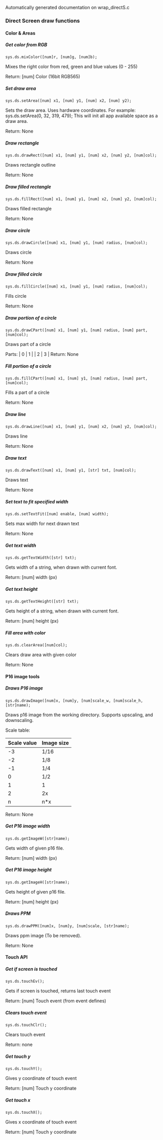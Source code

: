 Automatically generated documentation on wrap_directS.c

### Direct Screen draw functions

####  Color & Areas

##### Get color from RGB
    sys.ds.mixColor([num]r, [num]g, [num]b);
Mixes the right color from red, green and blue values (0 - 255)

Return: [num] Color (16bit RGB565)
##### Set draw area
    sys.ds.setArea([num] x1, [num] y1, [num] x2, [num] y2);
Sets the draw area. Uses hardware coordinates.
For example: sys.ds.setArea(0, 32, 319, 479);
This will init all app available space as a draw area.

Return: None
##### Draw rectangle
    sys.ds.drawRect([num] x1, [num] y1, [num] x2, [num] y2, [num]col);
Draws rectangle outline

Return: None
##### Draw filled rectangle
    sys.ds.fillRect([num] x1, [num] y1, [num] x2, [num] y2, [num]col);
Draws filled rectangle

Return: None
##### Draw circle
    sys.ds.drawCircle([num] x1, [num] y1, [num] radius, [num]col);
Draws circle

Return: None
##### Draw filled circle
    sys.ds.fillCircle([num] x1, [num] y1, [num] radius, [num]col);
Fills circle

Return: None
##### Draw portion of a circle
    sys.ds.drawCPart([num] x1, [num] y1, [num] radius, [num] part, [num]col);
Draws part of a circle

Parts:
| 0 | 1 |
| 2 | 3 |
Return: None
##### Fill portion of a circle
    sys.ds.fillCPart([num] x1, [num] y1, [num] radius, [num] part, [num]col);
Fills a part of a circle

Return: None
##### Draw line
    sys.ds.drawLine([num] x1, [num] y1, [num] x2, [num] y2, [num]col);
Draws line

Return: None
##### Draw text
    sys.ds.drawText([num] x1, [num] y1, [str] txt, [num]col);
Draws text

Return: None
##### Set text to fit specified width
    sys.ds.setTextFit([num] enable, [num] width);
Sets max width for next drawn text

Return: None
##### Get text width
    sys.ds.getTextWidth([str] txt);
Gets width of a string, when drawn with current font.

Return: [num] width (px)
##### Get text height
    sys.ds.getTextHeight([str] txt);
Gets height of a string, when drawn with current font.

Return: [num] height (px)
##### Fill area with color
    sys.ds.clearArea([num]col);
Clears draw area with given color

Return: None
#### P16 image tools
##### Draws P16 image
    sys.ds.drawImage([num]x, [num]y, [num]scale_w, [num]scale_h, [str]name);
Draws p16 image from the working directory. Supports upscaling, and downscaling.

Scale table:

|  Scale value | Image size|
|      ---     |   ---     |
|    -3        |   1/16    |
|    -2        |   1/8     |
|    -1        |   1/4     |
|     0        |   1/2     |
|     1        |    1      |
|     2        |    2x     |
|     n        |    n*x    |

Return: None
##### Get P16 image width
    sys.ds.getImageW([str]name);
Gets width of given p16 file.

Return: [num] width (px)
##### Get P16 image height
    sys.ds.getImageH([str]name);
Gets height of given p16 file.

Return: [num] height (px)
##### Draws PPM
    sys.ds.drawPPM([num]x, [num]y, [num]scale, [str]name);
Draws ppm image (To be removed).

Return: None
#### Touch API
##### Get if screen is touched
    sys.ds.touchEv();
Gets if screen is touched, returns last touch event

Return: [num] Touch event (from event defines)
##### Clears touch event
    sys.ds.touchClr();
Clears touch event

Return: none
##### Get touch y
    sys.ds.touchY();
Gives y coordinate of touch event

Return: [num] Touch y coordinate
##### Get touch x
    sys.ds.touchX();
Gives x coordinate of touch event

Return: [num] Touch y coordinate
